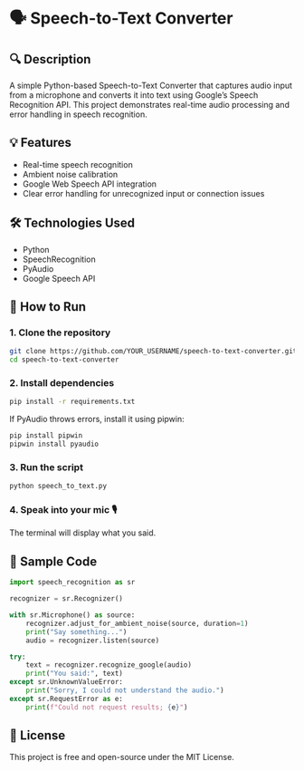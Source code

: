 # 🗣️ Speech-to-Text Converter

## 🔍 Description
A simple Python-based Speech-to-Text Converter that captures audio input from a microphone and converts it into text using Google’s Speech Recognition API. This project demonstrates real-time audio processing and error handling in speech recognition.

## 💡 Features
- Real-time speech recognition  
- Ambient noise calibration  
- Google Web Speech API integration  
- Clear error handling for unrecognized input or connection issues  

## 🛠️ Technologies Used
- Python  
- SpeechRecognition  
- PyAudio  
- Google Speech API  

## 🚀 How to Run

### 1. Clone the repository
```bash
git clone https://github.com/YOUR_USERNAME/speech-to-text-converter.git
cd speech-to-text-converter
```

### 2. Install dependencies
```bash
pip install -r requirements.txt
```

If PyAudio throws errors, install it using pipwin:
```bash
pip install pipwin
pipwin install pyaudio
```

### 3. Run the script
```bash
python speech_to_text.py
```

### 4. Speak into your mic 🎙️  
The terminal will display what you said.

## 📁 Sample Code
```python
import speech_recognition as sr

recognizer = sr.Recognizer()

with sr.Microphone() as source:
    recognizer.adjust_for_ambient_noise(source, duration=1)
    print("Say something...")
    audio = recognizer.listen(source)

try:
    text = recognizer.recognize_google(audio)
    print("You said:", text)
except sr.UnknownValueError:
    print("Sorry, I could not understand the audio.")
except sr.RequestError as e:
    print(f"Could not request results; {e}")
```

## 📄 License
This project is free and open-source under the MIT License.
